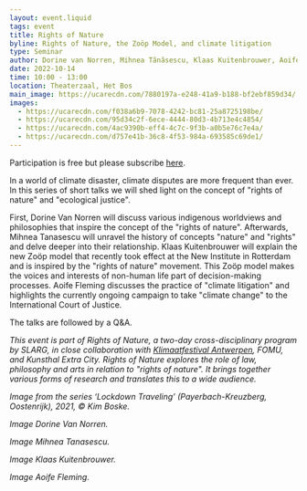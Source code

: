 ```yaml
---
layout: event.liquid
tags: event
title: Rights of Nature
byline: Rights of Nature, the Zoöp Model, and climate litigation
type: Seminar
author: Dorine van Norren, Mihnea Tănăsescu, Klaas Kuitenbrouwer, Aoife Fleming
date: 2022-10-14
time: 10:00 - 13:00
location: Theaterzaal, Het Bos
main_image: https://ucarecdn.com/7880197a-e248-41a9-b188-bf2ebf859d34/
images:
  - https://ucarecdn.com/f038a6b9-7078-4242-bc81-25a8725198be/
  - https://ucarecdn.com/95d34c2f-6ece-4444-80d3-4b713e4c4854/
  - https://ucarecdn.com/4ac9390b-eff4-4c7c-9f3b-a0b5e76c7e4a/
  - https://ucarecdn.com/d757e41b-36c8-4f53-984a-693585c69de1/
---
```

Participation is free but please subscribe [here](https://www.klimaatfestivalantwerpen.be/nl/calendar/events/rights-of-nature).

In a world of climate disaster, climate disputes are more frequent than ever. In this series of short talks we will shed light on the concept of "rights of nature" and "ecological justice".

First, Dorine Van Norren will discuss various indigenous worldviews and philosophies that inspire the concept of the "rights of nature".  Afterwards, Mihnea Tanasescu will unravel the history of concepts "nature" and "rights" and delve deeper into their relationship. Klaas Kuitenbrouwer will explain the new Zoöp model that recently took effect at the New Institute in Rotterdam and is inspired by the "rights of nature" movement. This Zoöp model makes the voices and interests of non-human life part of decision-making processes. Aoife Fleming discusses the practice of "climate litigation" and highlights the currently ongoing campaign to take "climate change" to the International Court of Justice. 

The talks are followed by a Q&A. 

*This event is part of Rights of Nature, a two-day cross-disciplinary program by SLARG, in close collaboration with [Klimaatfestival Antwerpen](https://www.klimaatfestivalantwerpen.be/nl), FOMU, and Kunsthal Extra City. Rights of Nature explores the role of law, philosophy and arts in relation to "rights of nature". It brings together various forms of research and translates this to a wide audience.* 

*Image from the series ‘Lockdown Traveling’ (Payerbach-Kreuzberg, Oostenrijk), 2021, © Kim Boske.*

*Image Dorine Van Norren.* 

*Image Mihnea Tanasescu.*

*Image Klaas Kuitenbrouwer.*

*Image Aoife Fleming.*